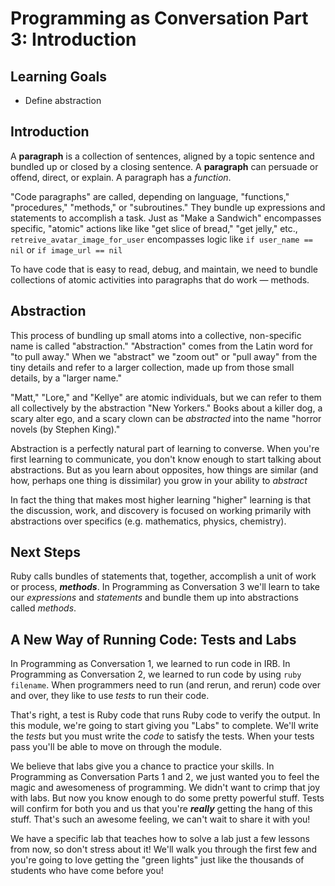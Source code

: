 # Programming as Conversation Part 3: Introduction

## Learning Goals

* Define abstraction

## Introduction

A **paragraph** is a collection of sentences, aligned by a topic sentence and
bundled up or closed by a closing sentence. A **paragraph** can persuade or
offend, direct, or explain. A paragraph has a _function_.

"Code paragraphs" are called, depending on language, "functions," "procedures,"
"methods," or "subroutines." They bundle up expressions and statements to
accomplish a task. Just as "Make a Sandwich" encompasses specific, "atomic"
actions like like "get slice of bread," "get jelly," etc.,
`retreive_avatar_image_for_user` encompasses logic like `if user_name == nil`
or `if image_url == nil`

To have code that is easy to read, debug, and maintain, we need to bundle
collections of atomic activities into paragraphs that do work &mdash; methods.

## Abstraction

This process of bundling up small atoms into a collective, non-specific name is
called "abstraction." "Abstraction" comes from the Latin word for "to pull
away." When we "abstract" we "zoom out" or "pull away" from the tiny details
and refer to a larger collection, made up from those small details, by a
"larger name."

"Matt," "Lore," and "Kellye" are atomic individuals, but we can refer to them
all collectively by the abstraction "New Yorkers." Books about a killer dog, a
scary alter ego, and a scary clown can be _abstracted_ into the name "horror
novels (by Stephen King)."

Abstraction is a perfectly natural part of learning to converse. When you're
first learning to communicate, you don't know enough to start talking about
abstractions. But as you learn about opposites, how things are similar (and
how, perhaps one thing is dissimilar) you grow  in your ability to _abstract_

In fact the thing that makes most higher learning "higher" learning is that the
discussion, work, and discovery is focused on working primarily with
abstractions over specifics (e.g. mathematics, physics, chemistry).

## Next Steps

Ruby calls bundles of statements that, together, accomplish a unit of work or
process, ***methods***. In Programming as Conversation 3 we'll learn to take
our _expressions_ and _statements_ and bundle them up into abstractions called
_methods_.

## A New Way of Running Code: Tests and Labs

In Programming as Conversation 1, we learned to run code in IRB. In 
Programming as Conversation 2, we learned to run code by using
`ruby filename`. When programmers need to run (and rerun, and rerun)
code over and over, they like to use _tests_ to run their code.

That's right, a test is Ruby code that runs Ruby code to verify the
output. In this module, we're going to start giving you "Labs" to complete.
We'll write the _tests_ but you must write the _code_ to satisfy the
tests. When your tests pass you'll be able to move on through the module.

We believe that labs give you a chance to practice your skills. In 
Programming as Conversation Parts 1 and 2, we just wanted you to feel
the magic and awesomeness of programming. We didn't want to crimp that joy
with labs. But now you know enough to do some pretty powerful stuff. Tests will
confirm for both you and us that you're ***really*** getting the hang of
this stuff. That's such an awesome feeling, we can't wait to share it with you!

We have a specific lab that teaches how to solve a lab just a few
lessons from now, so don't stress about it! We'll walk you through the first
few and you're going to love getting the "green lights" just like the 
thousands of students who have come before you!
